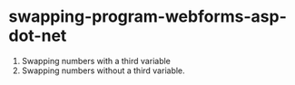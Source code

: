 # swapping-program-webforms-asp-dot-net

1. Swapping numbers with a third variable
2. Swapping numbers without a third variable.
